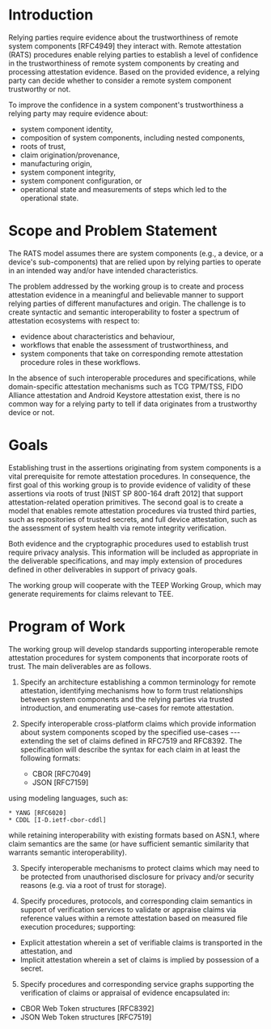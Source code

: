 # Introduction

Relying parties require evidence about the trustworthiness of remote system components [RFC4949] they interact with. Remote attestation (RATS) procedures enable relying parties to establish a level of confidence in the trustworthiness of remote system components by creating and processing attestation evidence. Based on the provided evidence, a relying party can decide whether to consider a remote system component trustworthy or not.

To improve the confidence in a system component's trustworthiness a relying party may require evidence about:

* system component identity,
* composition of system components, including nested components,
* roots of trust,
* claim origination/provenance,
* manufacturing origin,
* system component integrity,
* system component configuration, or
* operational state and measurements of steps which led to the operational state.

# Scope and Problem Statement

The RATS model assumes there are system components (e.g., a device, or a device's sub-components) that are relied upon by relying parties to operate in an intended way and/or have intended characteristics.

The problem addressed by the working group is to create and process attestation evidence in a meaningful and believable manner to support relying parties of different manufactures and origin. The challenge is to create syntactic and semantic interoperability to foster a spectrum of attestation ecosystems with respect to:

* evidence about characteristics and behaviour,
* workflows that enable the assessment of trustworthiness, and
* system components that take on corresponding remote attestation procedure roles in these workflows.

In the absence of such interoperable procedures and specifications, while domain-specific attestation mechanisms such as TCG TPM/TSS, FIDO Alliance attestation and Android Keystore attestation exist, there is no common way for a relying party to tell if data originates from a trustworthy device or not.

# Goals

Establishing trust in the assertions originating from system components is a vital prerequisite for remote attestation procedures. In consequence, the first goal of this working group is to provide evidence of validity of these assertions via roots of trust [NIST SP 800-164 draft 2012] that support attestation-related operation primitives. The second goal is to create a model that enables remote attestation procedures via trusted third parties, such as repositories of trusted secrets, and full device attestation, such as the assessment of system health via remote integrity verification.

Both evidence and the cryptographic procedures used to establish trust require privacy analysis. This information will be included as appropriate in the deliverable specifications, and may imply extension of procedures defined in other deliverables in support of privacy goals.

The working group will cooperate with the TEEP Working Group, which may generate requirements for claims relevant to TEE.

# Program of Work

The working group will develop standards supporting interoperable remote attestation procedures for system components that incorporate roots of trust. The main deliverables are as follows.

1. Specify an architecture establishing a common terminology for remote attestation, identifying mechanisms how to form trust relationships between system components and the relying parties via trusted introduction, and enumerating use-cases for remote attestation.

2. Specify interoperable cross-platform claims which provide information about system components scoped by the specified use-cases --- extending the set of claims defined in RFC7519 and RFC8392. The specification will describe the syntax for each claim in at least the following formats:

    * CBOR [RFC7049]
    * JSON [RFC7159]

using modeling languages, such as:

    * YANG [RFC6020]
    * CDDL [I-D.ietf-cbor-cddl]

while retaining interoperability with existing formats based on ASN.1, where claim semantics are the same (or have sufficient semantic similarity that warrants semantic interoperability).

3. Specify interoperable mechanisms to protect claims which may need to be protected from unauthorised disclosure for privacy and/or security reasons (e.g. via a root of trust for storage).

4. Specify procedures, protocols, and corresponding claim semantics in support of verification services to validate or appraise claims via reference values within a remote attestation based on measured file execution procedures; supporting:

* Explicit attestation wherein a set of verifiable claims is transported in the attestation, and
* Implicit attestation wherein a set of claims is implied by possession of a secret.

5. Specify procedures and corresponding service graphs supporting the verification of claims or appraisal of evidence encapsulated in:

* CBOR Web Token structures [RFC8392]
* JSON Web Token structures [RFC7519]
